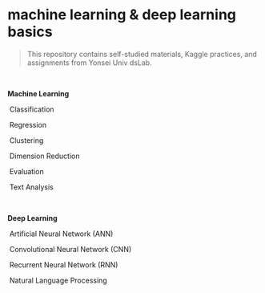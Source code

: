 # machine learning & deep learning basics

> This repository contains self-studied materials, Kaggle practices, and assignments from Yonsei Univ dsLab.

<br/>

**Machine Learning**

​	Classification

​	Regression

​	Clustering

​	Dimension Reduction

​	Evaluation

​	Text Analysis

<br/>

**Deep Learning**

​	Artificial Neural Network (ANN)

​	Convolutional Neural Network (CNN)

​	Recurrent Neural Network (RNN)

​	Natural Language Processing

